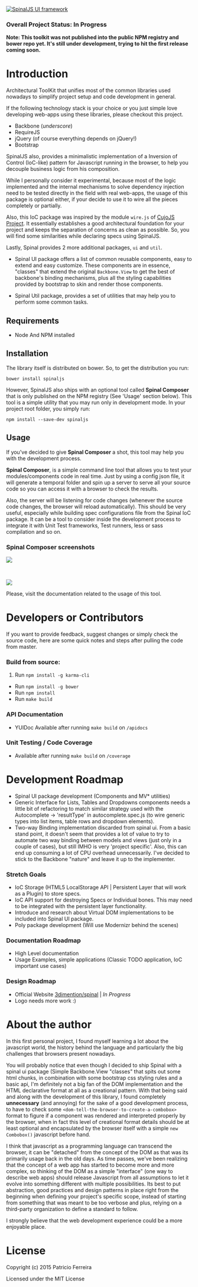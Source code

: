  [![SpinalJS UI framework](http://3dimention.github.io/spinal/images/logo.png)](http://3dimention.github.io/spinal)

### Overall Project Status: In Progress

**Note: This toolkit was not published into the public NPM registry and bower repo yet. It's still under development, trying to hit the first release coming soon.**

# Introduction

Architectural ToolKit that unifies most of the common libraries used nowadays to simplify project setup and code development in general.

If the following technology stack is your choice or you just simple love developing web-apps using these libraries, please checkout this project.

* Backbone (_underscore_)
* RequireJS
* jQuery (of course everything depends on jQuery!)
* Bootstrap

SpinalJS also, provides a minimalistic implementation of a Inversion of Control (IoC-like) pattern for Javascript running in the browser, to help you decouple business logic from his composition.

While I personally consider it experimental, because most of the logic implemented and the internal mechanisms to solve dependency injection need to be tested directly in the field with real web-apps, the usage of this package is optional either, if your decide to use it to wire all the pieces completely or partially.

Also, this IoC package was inspired by the module `wire.js` of [CujoJS Project](http://github.com/cujojs). It essentially establishes a good architectural foundation for your project and keeps the separation of concerns as clean as possible. So, you will find some similarities while declaring specs using SpinalJS.

Lastly, Spinal provides 2 more additional packages, `ui` and `util`.

* Spinal UI package offers a list of common reusable components, easy to extend and easy customize. These components are in essence, "classes" that extend the original ```Backbone.View``` to get the best of backbone's binding mechanisms, plus all the styling capabilities provided by bootstrap to skin and render those components.

* Spinal Util package, provides a set of utilities that may help you to perform some common tasks.

## Requirements

* Node And NPM installed

## Installation

The library itself is distributed on bower. So, to get the distribution you run:

`bower install spinaljs`

However, SpinalJS also ships with an optional tool called **Spinal Composer** that is only published on the NPM registry (See 'Usage' section below). This tool is a simple utility that you may run only in development mode. In your project root folder, you simply run:

`npm install --save-dev spinaljs`

## Usage

If you've decided to give **Spinal Composer** a shot, this tool may help you with the development process.

**Spinal Composer**, is a simple command line tool that allows you to test your modules/components code in real time. Just by using a config json file, it will generate a temporal folder and spin up a server to serve all your source code so you can access it with a browser to check the results.

Also, the server will be listening for code changes (whenever the source code changes, the browser will reload automatically). This should be very useful, especially while building spec configurations file from the Spinal IoC package.
It can be a tool to consider inside the development process to integrate it with Unit Test frameworks, Test runners, less or sass compilation and so on.

### Spinal Composer screenshots

![](http://3dimention.github.io/spinal/images/composer-ss-1.jpg)

<br/>

![](http://3dimention.github.io/spinal/images/composer-ss-2.jpg)

Please, visit the documentation related to the usage of this tool.

# Developers or Contributors

If you want to provide feedback, suggest changes or simply check the source code, here are some quick notes and steps after pulling the code from master.

### Build from source:

1. Run ```npm install -g karma-cli```
* Run ```npm install -g bower```
* Run ```npm install```
* Run ```make build```

### API Documentation

* YUIDoc Available after running ```make build``` on ```/apidocs```

### Unit Testing / Code Coverage

* Available after running ```make build``` on ```/coverage```

# Development Roadmap

* Spinal UI package development (Components and MV* utilities)
* Generic Interface for Lists, Tables and Dropdowns components needs a little bit of refactoring to match similar strategy used with the Autocomplete -> 'resultType' in autocomplete.spec.js (to wire generic types into list items, table rows and dropdown elements).
* Two-way Binding implementation discarded from spinal ui.
From a basic stand point, it doesn't seem that provides a lot of value to try to automate two way binding between models and views (just only in a couple of cases), but still IMHO is very 'project specific'. Also, this can end up consuming a lot of CPU overhead unnecessarily. I've decided to stick to the Backbone "nature" and leave it up to the implementer.

### Stretch Goals

* IoC Storage (HTML5 LocalStorage API | Persistent Layer that will work as a Plugin) to store specs.
* IoC API support for destroying Specs or Individual bones. This may need to be integrated with the persistent layer functionality.
* Introduce and research about Virtual DOM implementations to be included into Spinal UI package.
* Poly package development (Will use Modernizr behind the scenes)

### Documentation Roadmap

* High Level documentation
* Usage Examples, simple applications (Classic TODO application, IoC important use cases)

### Design Roadmap

* Official Website [3dimention/spinal](http://3dimention.github.io/spinal) | _In Progress_
* Logo needs more work :)

# About the author

In this first personal project, I found myself learning a lot about the javascript world, the history behind the language and particularly the big challenges that browsers present nowadays.

You will probably notice that even though I decided to ship Spinal with a spinal ui package (Simple Backbone.View "classes" that spits out some html chunks, in combination with some bootstrap css styling rules and a basic api, I'm definitely not a big fan of the DOM implementation and the HTML declarative format at all as a creational pattern.
With that being said and along with the development of this library, I found completely **unnecessary** (and annoying) for the sake of a good development process, to have to check some `<dom-tell-the-browser-to-create-a-combobox>` format to figure if a component was rendered and interpreted properly by the browser, when in fact this level of creational format details should be at least optional and encapsulated by the browser itself with a simple `new Combobox()` javascript before hand.

I think that javascript as a programming language can transcend the browser, it can be "detached" from the concept of the DOM as that was its primarily usage back in the old days.
As time passes, we've been realizing that the concept of a web app has started to become more and more complex, so thinking of the DOM as a simple "interface" (one way to describe web apps) should release Javascript from all assumptions to let it evolve  into something different with multiple possibilities.
Its best to put abstraction, good practices and design patterns in place right from the beginning when defining your project's specific scope, instead of starting from something that was meant to be too verbose and plus, relying on a third-party organization to define a standard to follow.

I strongly believe that the web development experience could be a more enjoyable place.

# License

Copyright (c) 2015 Patricio Ferreira

Licensed under the MIT License
